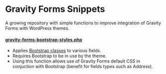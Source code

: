 Gravity Forms Snippets
==========================

A growing repository with simple functions to improve integration of Gravity Forms with WordPress themes.

#### [gravity-forms-bootstrap-styles.php](https://github.com/5t3ph/gravity-forms-snippets/blob/master/gravity-forms-bootstrap-styles.php)
- Applies [Bootstrap classes](http://getbootstrap.com/css/#forms) to various fields.
- Requires Bootstrap to be in use by the theme.
- Using this function allows use of Gravity Forms default CSS in conjuction with Bootstrap (benefit for fields types such as Address).
